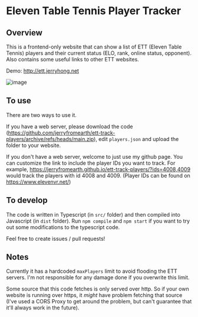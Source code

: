 # Eleven Table Tennis Player Tracker

## Overview

This is a frontend-only website that can show a list of ETT (Eleven Table Tennis) players and their current status (ELO, rank, online status, opponent). 
Also contains some useful links to other ETT websites.

Demo: http://ett.jerryhong.net

![image](https://user-images.githubusercontent.com/343557/138462371-b1abce79-7da0-4368-91a7-763a359166b1.png)

## To use

There are two ways to use it.

If you have a web server, please download the code (https://github.com/jerryfromearth/ett-track-players/archive/refs/heads/main.zip), edit `players.json` and upload the folder to your website.

If you don't have a web server, welcome to just use my github page. You can customize the link to include the player IDs you want to track. For example, https://jerryfromearth.github.io/ett-track-players/?ids=4008,4009 would track the players with id 4008 and 4009. (Player IDs can be found on https://www.elevenvr.net/)

## To develop

The code is written in Typescript (in `src/` folder) and then compiled into Javascript (in `dist` folder).
Run `npm compile` and `npm start` if you want to try out some modifications to the typescript code.

Feel free to create issues / pull requests!

## Notes

Currently it has a hardcoded `maxPlayers` limit to avoid flooding the ETT servers. I'm not responsible for any damage done if you overwrite this limit.

Some source that this code fetches is only served over http. So if your own website is running over https, it _might_ have problem fetching that source (I've used a CORS Proxy to get around the problem, but can't guarantee that it'll always work in the future).
